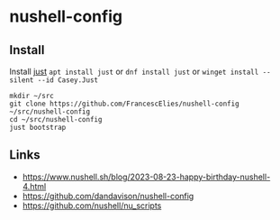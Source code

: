 # nushell-config

## Install
Install [just](https://github.com/casey/just?tab=readme-ov-file#packages)
`apt install just` or `dnf install just` or `winget install --silent --id Casey.Just`

```nu
mkdir ~/src
git clone https://github.com/FrancescElies/nushell-config ~/src/nushell-config
cd ~/src/nushell-config
just bootstrap
```

## Links
- https://www.nushell.sh/blog/2023-08-23-happy-birthday-nushell-4.html
- https://github.com/dandavison/nushell-config
- https://github.com/nushell/nu_scripts

